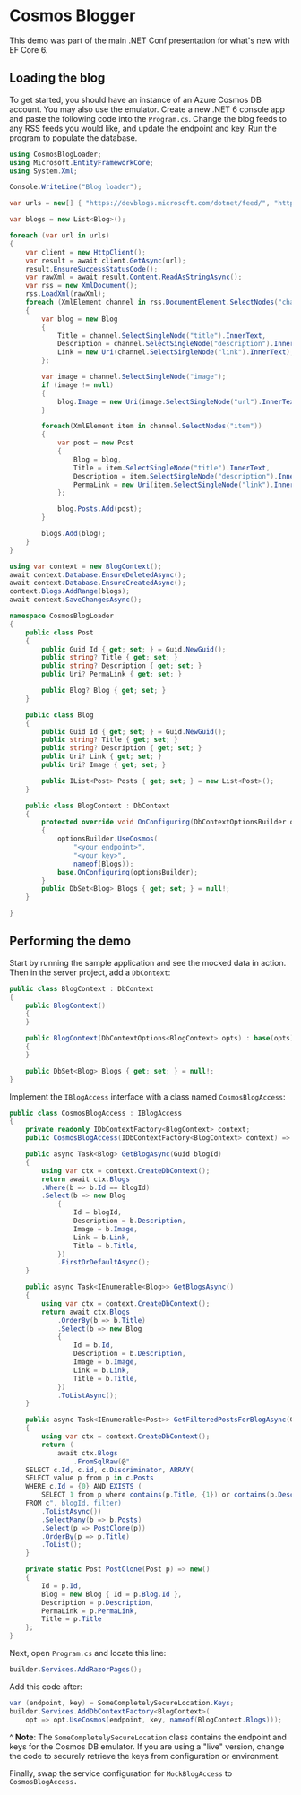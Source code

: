# Cosmos Blogger

This demo was part of the main .NET Conf presentation for what's new with EF Core 6.

## Loading the blog

To get started, you should have an instance of an Azure Cosmos DB account. You may also use the emulator. Create a new .NET 6 console app and paste the following code into the `Program.cs`. Change the blog feeds to any RSS feeds you would like, and update the endpoint and key. Run the program to populate the database.

```csharp
using CosmosBlogLoader;
using Microsoft.EntityFrameworkCore;
using System.Xml;

Console.WriteLine("Blog loader");

var urls = new[] { "https://devblogs.microsoft.com/dotnet/feed/", "https://blog.jeremylikness.com/blog/index.xml" };

var blogs = new List<Blog>();

foreach (var url in urls)
{
    var client = new HttpClient();
    var result = await client.GetAsync(url);
    result.EnsureSuccessStatusCode();
    var rawXml = await result.Content.ReadAsStringAsync();
    var rss = new XmlDocument();
    rss.LoadXml(rawXml);
    foreach (XmlElement channel in rss.DocumentElement.SelectNodes("channel"))
    {
        var blog = new Blog
        {
            Title = channel.SelectSingleNode("title").InnerText,
            Description = channel.SelectSingleNode("description").InnerText,
            Link = new Uri(channel.SelectSingleNode("link").InnerText),
        };

        var image = channel.SelectSingleNode("image");
        if (image != null)
        {
            blog.Image = new Uri(image.SelectSingleNode("url").InnerText);
        }

        foreach(XmlElement item in channel.SelectNodes("item"))
        {
            var post = new Post
            {
                Blog = blog,
                Title = item.SelectSingleNode("title").InnerText,
                Description = item.SelectSingleNode("description").InnerText,
                PermaLink = new Uri(item.SelectSingleNode("link").InnerText),
            };

            blog.Posts.Add(post);
        }

        blogs.Add(blog);
    }
}

using var context = new BlogContext();
await context.Database.EnsureDeletedAsync();
await context.Database.EnsureCreatedAsync();
context.Blogs.AddRange(blogs);
await context.SaveChangesAsync();

namespace CosmosBlogLoader
{
    public class Post
    {
        public Guid Id { get; set; } = Guid.NewGuid();
        public string? Title { get; set; }
        public string? Description { get; set; }
        public Uri? PermaLink { get; set; }

        public Blog? Blog { get; set; }
    }

    public class Blog
    {
        public Guid Id { get; set; } = Guid.NewGuid();
        public string? Title { get; set; }
        public string? Description { get; set; }
        public Uri? Link { get; set; }
        public Uri? Image { get; set; }

        public IList<Post> Posts { get; set; } = new List<Post>();
    }

    public class BlogContext : DbContext
    {
        protected override void OnConfiguring(DbContextOptionsBuilder optionsBuilder)
        {
            optionsBuilder.UseCosmos(
                "<your endpoint>",
                "<your key>",
                nameof(Blogs));
            base.OnConfiguring(optionsBuilder);
        }
        public DbSet<Blog> Blogs { get; set; } = null!;
    }

}
```

## Performing the demo

Start by running the sample application and see the mocked data in action. Then in the server project, add a `DbContext`:

```csharp
public class BlogContext : DbContext
{
    public BlogContext() 
    {
    }

    public BlogContext(DbContextOptions<BlogContext> opts) : base(opts)
    {
    }

    public DbSet<Blog> Blogs { get; set; } = null!;
}
```

Implement the `IBlogAccess` interface with a class named `CosmosBlogAccess`:

```csharp
public class CosmosBlogAccess : IBlogAccess
{
    private readonly IDbContextFactory<BlogContext> context;
    public CosmosBlogAccess(IDbContextFactory<BlogContext> context) => this.context = context;

    public async Task<Blog> GetBlogAsync(Guid blogId)
    {
        using var ctx = context.CreateDbContext();
        return await ctx.Blogs
		.Where(b => b.Id == blogId)            
		.Select(b => new Blog
            {
                Id = blogId,
                Description = b.Description,
                Image = b.Image,
                Link = b.Link,
                Title = b.Title,
            })            
            .FirstOrDefaultAsync();
    }

    public async Task<IEnumerable<Blog>> GetBlogsAsync()
    {
        using var ctx = context.CreateDbContext();
        return await ctx.Blogs
            .OrderBy(b => b.Title)
            .Select(b => new Blog
            {
                Id = b.Id,
                Description = b.Description,
                Image = b.Image,
                Link = b.Link,
                Title = b.Title,
            })
            .ToListAsync();
    }

    public async Task<IEnumerable<Post>> GetFilteredPostsForBlogAsync(Guid blogId, string filter)
    {
        using var ctx = context.CreateDbContext();
        return (
            await ctx.Blogs
                .FromSqlRaw(@"
    SELECT c.Id, c.id, c.Discriminator, ARRAY(
    SELECT value p from p in c.Posts 
    WHERE c.Id = {0} AND EXISTS (
        SELECT 1 from p where contains(p.Title, {1}) or contains(p.Description, {1})) ) as Posts
    FROM c", blogId, filter)
        .ToListAsync())
        .SelectMany(b => b.Posts)
        .Select(p => PostClone(p))
        .OrderBy(p => p.Title)
        .ToList();
    }

    private static Post PostClone(Post p) => new()
    {
        Id = p.Id,
        Blog = new Blog { Id = p.Blog.Id },
        Description = p.Description,
        PermaLink = p.PermaLink,
        Title = p.Title
    };
}
```

Next, open `Program.cs` and locate this line:

```csharp
builder.Services.AddRazorPages();
```

Add this code after:

```csharp
var (endpoint, key) = SomeCompletelySecureLocation.Keys;
builder.Services.AddDbContextFactory<BlogContext>(
    opt => opt.UseCosmos(endpoint, key, nameof(BlogContext.Blogs)));
```

^ __Note__: The `SomeCompletelySecureLocation` class contains the endpoint and keys for the Cosmos DB emulator. If you are using a "live" version, change the code to securely retrieve the keys from configuration or environment.

Finally, swap the service configuration for `MockBlogAccess` to `CosmosBlogAccess.`
